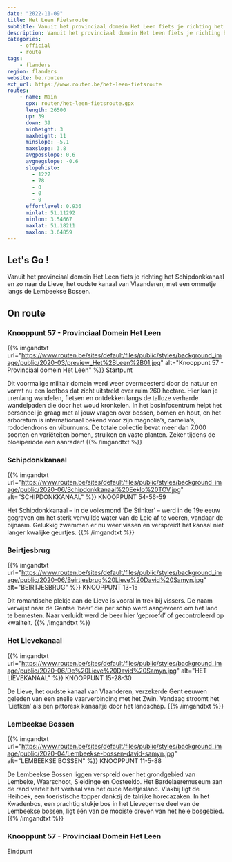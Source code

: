 ```yaml
---
date: "2022-11-09"
title: Het Leen Fietsroute
subtitle: Vanuit het provinciaal domein Het Leen fiets je richting het Schipdonkkanaal en zo naar de Lieve, het oudste kanaal van Vlaanderen, met een ommetje langs de Lembeekse Bossen
description: Vanuit het provinciaal domein Het Leen fiets je richting het Schipdonkkanaal en zo naar de Lieve, het oudste kanaal van Vlaanderen, met een ommetje langs de Lembeekse Bossen
categories:
    - official
    - route
tags:
    - flanders
region: flanders
website: be.routen
ext_url: https://www.routen.be/het-leen-fietsroute
routes:
    - name: Main
      gpx: routen/het-leen-fietsroute.gpx
      length: 26500
      up: 39
      down: 39
      minheight: 3
      maxheight: 11
      minslope: -5.1
      maxslope: 3.8
      avgposslope: 0.6
      avgnegslope: -0.6
      slopehisto:
        - 1227
        - 78
        - 0
        - 0
        - 0
      effortlevel: 0.936
      minlat: 51.11292
      minlon: 3.54667
      maxlat: 51.18211
      maxlon: 3.64859
---
```


## Let's Go ! 

Vanuit het provinciaal domein Het Leen fiets je richting het Schipdonkkanaal en zo naar de Lieve, het oudste kanaal van Vlaanderen, met een ommetje langs de Lembeekse Bossen.

## On route

### Knooppunt 57 - Provinciaal Domein Het Leen

{{% imgandtxt url="https://www.routen.be/sites/default/files/public/styles/background_image/public/2020-03/preview_Het%2BLeen%2B01.jpg" alt="Knooppunt 57 - Provinciaal domein Het Leen" %}}
Startpunt

Dit voormalige militair domein werd weer overmeesterd door de natuur en vormt nu een loofbos dat zicht uitstrekt over ruim 260 hectare. Hier kan je urenlang wandelen, fietsen en ontdekken langs de talloze verharde wandelpaden die door het woud kronkelen. In het bosinfocentrum helpt het personeel je graag met al jouw vragen over bossen, bomen en hout, en het arboretum is internationaal bekend voor zijn magnolia’s, camelia’s, rododendrons en viburnums. De totale collectie bevat meer dan 7.000 soorten en variëteiten bomen, struiken en vaste planten. Zeker tijdens de bloeiperiode een aanrader!
{{% /imgandtxt %}}

### Schipdonkkanaal

{{% imgandtxt url="https://www.routen.be/sites/default/files/public/styles/background_image/public/2020-06/Schipdonkkanaal%20Eeklo%20TOV.jpg" alt="SCHIPDONKKANAAL" %}}
KNOOPPUNT 54-56-59

Het Schipdonkkanaal – in de volksmond ‘De Stinker’ – werd in de 19e eeuw gegraven om het sterk vervuilde water van de Leie af te voeren, vandaar de bijnaam. Gelukkig zwemmen er nu weer vissen en verspreidt het kanaal niet langer kwalijke geurtjes.
{{% /imgandtxt %}}

### Beirtjesbrug

{{% imgandtxt url="https://www.routen.be/sites/default/files/public/styles/background_image/public/2020-06/Beirtjesbrug%20Lieve%20David%20Samyn.jpg" alt="BEIRTJESBRUG" %}}
KNOOPPUNT 13-15

Dit romantische plekje aan de Lieve is vooral in trek bij vissers. De naam verwijst naar de Gentse ‘beer’ die per schip werd aangevoerd om het land te bemesten. Naar verluidt werd de beer hier ‘geproefd’ of gecontroleerd op kwaliteit.
{{% /imgandtxt %}}

### Het Lievekanaal

{{% imgandtxt url="https://www.routen.be/sites/default/files/public/styles/background_image/public/2020-06/De%20Lieve%20David%20Samyn.jpg" alt="HET LIEVEKANAAL" %}}
KNOOPPUNT 15-28-30

De Lieve, het oudste kanaal van Vlaanderen, verzekerde Gent eeuwen geleden van een snelle vaarverbinding met het Zwin. Vandaag stroomt het ‘Liefken’ als een pittoresk kanaaltje door het landschap.
{{% /imgandtxt %}}

### Lembeekse Bossen

{{% imgandtxt url="https://www.routen.be/sites/default/files/public/styles/background_image/public/2020-04/Lembeekse-bossen-david-samyn.jpg" alt="LEMBEEKSE BOSSEN" %}}
KNOOPPUNT 11-5-88

De Lembeekse Bossen liggen verspreid over het grondgebied van Lembeke, Waarschoot, Sleidinge en Oosteeklo. Het Bardelaeremuseum aan de rand vertelt het verhaal van het oude Meetjesland. Vlakbij ligt de Heihoek, een toeristische topper dankzij de talrijke horecazaken. In het Kwadenbos, een prachtig stukje bos in het Lievegemse deel van de Lembeekse bossen, ligt één van de mooiste dreven van het hele bosgebied.
{{% /imgandtxt %}}

### Knooppunt 57 - Provinciaal Domein Het Leen

Eindpunt


